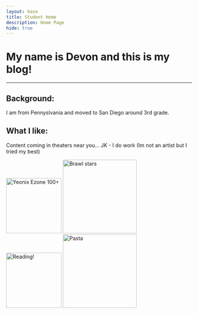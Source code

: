 ```yaml
---
layout: base
title: Student Home 
description: Home Page
hide: true
---
```


# My name is Devon and this is my blog!

---

## Background:

I am from Pennyslvania and moved to San Diego around 3rd grade.


## What I like:

Content coming in theaters near you... JK - I do work 
(Im not an artist but I tried my best)

<img src="https://imgur.com/mml24lr" alt="Yeonix Ezone 100+" width="150">
<img src="https://imgur.com/DnLwOfa" alt="Brawl stars" width="200">
<img src="https://i.imgur.com/HzI4zBx.png" alt="Reading!" width="150">

<img src="https://i.imgur.com/ws3MLoX.png" alt="Pasta" width="200">